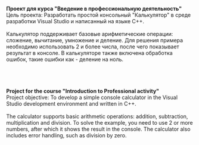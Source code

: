 **Проект для курса "Введение в профессиональную деятельность"**
 <br>Цель проекта: Разработать простой консольный "Калькулятор" в среде разработки Visual Studio и написанный на языке С++.</br>
 <br>Калькулятор поддерживает базовые арифметические операции: сложение, вычитание, умножение и деление. Для решения примера необходимо использовать 2 и более числа, после чего показывает результат в консоле. 
 В калькуляторе также включена обработка ошибок, такие ошибки как - деление на ноль.</br>
\
\
\
\
 **Project for the course "Introduction to Professional activity"**
<br>Project objective: To develop a simple console calculator in the Visual Studio development environment and written in C++.</br>
<br>The calculator supports basic arithmetic operations: addition, subtraction, multiplication and division. To solve the example, you need to use 2 or more numbers, after which it shows the result in the console. 
 The calculator also includes error handling, such as division by zero.</br>
